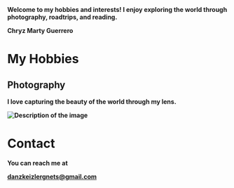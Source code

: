 <section>
        <img src="images/profile.jpg" alt
        <p><strong>Welcome to my hobbies and interests! I enjoy exploring the world through photography, roadtrips, and reading.<strong/></p>
    </section>

<!DOCTYPE html>
  <head>
    Chryz Marty Guerrero 
<head>
    <h1>My Hobbies</h1>

</head>
<body>
    <h2>Photography</h2>
    <p>I love capturing the beauty of the world through my lens.</p>
    <img src="path/to/your/image.jpg" alt="Description of the image">
   
</body>
</html>           
<!DOCTYPE html>
<html>
<head>
    <link rel="stylesheet" href="css/style.css">
</head>
<body>
    <h1>Contact</h1>
    <p>You can reach me at</p> <a href="email.html">danzkeizlergnets@gmail.com</a>       

